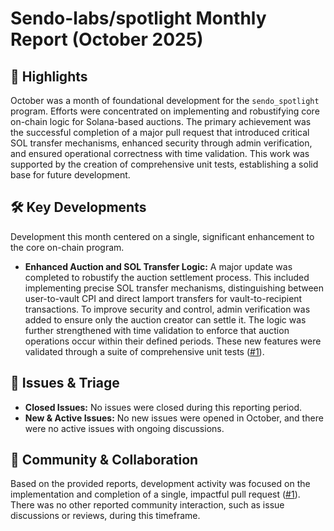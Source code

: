 # Sendo-labs/spotlight Monthly Report (October 2025)

## 🚀 Highlights
October was a month of foundational development for the `sendo_spotlight` program. Efforts were concentrated on implementing and robustifying core on-chain logic for Solana-based auctions. The primary achievement was the successful completion of a major pull request that introduced critical SOL transfer mechanisms, enhanced security through admin verification, and ensured operational correctness with time validation. This work was supported by the creation of comprehensive unit tests, establishing a solid base for future development.

## 🛠️ Key Developments
Development this month centered on a single, significant enhancement to the core on-chain program.

- **Enhanced Auction and SOL Transfer Logic:** A major update was completed to robustify the auction settlement process. This included implementing precise SOL transfer mechanisms, distinguishing between user-to-vault CPI and direct lamport transfers for vault-to-recipient transactions. To improve security and control, admin verification was added to ensure only the auction creator can settle it. The logic was further strengthened with time validation to enforce that auction operations occur within their defined periods. These new features were validated through a suite of comprehensive unit tests ([#1](https://github.com/Sendo-labs/spotlight/pull/1)).

## 🐛 Issues & Triage
- **Closed Issues:** No issues were closed during this reporting period.
- **New & Active Issues:** No new issues were opened in October, and there were no active issues with ongoing discussions.

## 💬 Community & Collaboration
Based on the provided reports, development activity was focused on the implementation and completion of a single, impactful pull request ([#1](https://github.com/Sendo-labs/spotlight/pull/1)). There was no other reported community interaction, such as issue discussions or reviews, during this timeframe.
